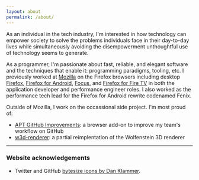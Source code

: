```yaml
---
layout: about
permalink: /about/
---
```


As an individual in the tech industry, I'm interested in how technology can empower society to solve the problems individuals face in their day-to-day lives while simultaneously avoiding the disempowerment unthoughtful use of technology seems to generate.

As a programmer, I'm passionate about fast, reliable, and elegant software and the techniques that enable it: programming paradigms, tooling, etc. I previously worked at [Mozilla] on the Firefox browsers including desktop [Firefox], [Firefox for Android][fxa], [Focus], and [Firefox for Fire TV][fftv] in both the application developer and performance engineer roles. I also worked as the performance tech lead for the Firefox for Android rewrite codenamed Fenix.

Outside of Mozilla, I work on the occassional side project. I'm most proud of:
- [APT GitHub Improvements][apt]: a browser add-on to improve my team's workflow on GitHub
- [w3d-renderer][w3d]: a partial reimplentation of the Wolfenstein 3D renderer

---

### Website acknowledgements
- Twitter and GitHub [bytesize icons by Dan Klammer][icons].

[Mozilla]: https://www.mozilla.org
[Firefox]: https://www.mozilla.org/en-US/firefox/
[fxa]: https://www.mozilla.org/firefox/android/
[Focus]: https://github.com/mozilla-mobile/focus-android/
[fftv]: https://github.com/mozilla-mobile/firefox-tv

[apt]: https://github.com/mcomella/apt_github_improvements
[w3d]: https://github.com/mcomella/w3d-renderer

[icons]: https://github.com/danklammer/bytesize-icons

